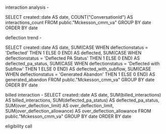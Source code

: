 interaction analysis -

SELECT 
  created::date AS date, 
  COUNT("ConversationId") AS interactions_count
FROM public."Mckesson_cmm_va"
GROUP BY date
ORDER BY date


deflection trend -

SELECT 
  created::date AS date,
  SUM(CASE WHEN deflectionstatus = 'Deflected' THEN 1 ELSE 0 END) AS deflected,
  SUM(CASE WHEN deflectionstatus = 'Deflected PA Status' THEN 1 ELSE 0 END) AS deflected_pa_status,
  SUM(CASE WHEN deflectionstatus = 'Deflected with Subflow' THEN 1 ELSE 0 END) AS deflected_with_subflow,
  SUM(CASE WHEN deflectionstatus = 'Generated Abandon' THEN 1 ELSE 0 END) AS generated_abandon
FROM public."Mckesson_cmm_va"
GROUP BY date
ORDER BY date



billed interaction -
SELECT 
  created::date AS date,
  SUM(billed_interactions) AS billed_interactions,
  SUM(deflected_pa_status) AS deflected_pa_status,
  SUM(over_deflection_limit) AS over_deflection_limit,
  SUM(over_deflection_allowance) AS over_deflection_allowance
FROM public."Mckesson_cmm_va"
GROUP BY date
ORDER BY date



eligibility call







